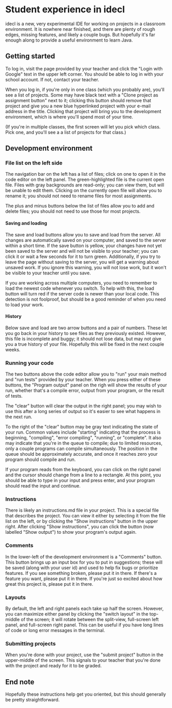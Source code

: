 # Student experience in idecl

idecl is a new, very experimental IDE for working on projects in a classroom environment.  It is nowhere near finished, and there are plenty of rough edges, missing features, and likely a couple bugs.  But hopefully it's far enough along to provide a useful environment to learn Java.

## Getting started

To log in, visit the page provided by your teacher and click the "Login with Google" text in the upper left corner.  You should be able to log in with your school account.  If not, contact your teacher.

When you log in, if you're only in one class (which you probably are), you'll see a list of projects.  Some may have black text with a "Clone project as assignment button" next to it; clicking this button should remove that project and give you a new blue hyperlinked project with your e-mail address in the title.  Clicking that project will bring you to the development environment, which is where you'll spend most of your time.

(If you're in multiple classes, the first screen will let you pick which class.  Pick one, and you'll see a a list of projects for that class.)

## Development environment

### File list on the left side

The navigation bar on the left has a list of files; click on one to open it in the code editor on the left panel.  The green-highlighted file is the current open file.  Files with gray backgrounds are read-only; you can view them, but will be unable to edit them.  Clicking on the currently open file will allow you to rename it; you should not need to rename files for most assignments.

The plus and minus buttons below the list of files allow you to add and delete files; you should not need to use those for most projects.

#### Saving and loading

The save and load buttons allow you to save and load from the server.  All changes are automatically saved on your computer, and saved to the server within a short time.  If the save button is yellow, your changes have not yet been saved to the server and will not be visible to your teacher; you can click it or wait a few seconds for it to turn green.  Additionally, if you try to leave the page without saving to the server, you will get a warning about unsaved work.  If you ignore this warning, you will not lose work, but it won't be visible to your teacher until you save.

If you are working across multiple computers, you need to remember to load the newest code whenever you switch.  To help with this, the load button will turn red if the server code is newer than your local code.  This detection is not foolproof, but should be a good reminder of when you need to load your work.

#### History

Below save and load are two arrow buttons and a pair of numbers.  These let you go back in your history to see files as they previously existed.  However, this file is incomplete and buggy; it should not lose data, but may not give you a true history of your file.  Hopefully this will be fixed in the next couple weeks.

### Running your code

The two buttons above the code editor allow you to "run" your main method and "run tests" provided by your teacher.  When you press either of these buttons, the "Program output" panel on the righ will show the results of your run, whether that's a compile error, output from your program, or the result of tests.

The "clear" button will clear the output in the right panel; you may wish to use this after a long series of output so it's easier to see what happens in the next run.

To the right of the "clear" button may be gray text indicating the state of your run.  Common values include "starting" indicating that the process is beginning, "compiling", "error compiling", "running", or "complete".  It also may indicate that you're in the queue to compile; due to limited resources, only a couple programs can compile simultaneously.  The position in the queue should be approximately accurate, and once it reaches zero your program should compile and run.

If your program reads from the keyboard, you can click on the right panel and the cursor should change from a line to a rectangle.  At this point, you should be able to type in your input and press enter, and your program should read the input and continue.

### Instructions

There is likely an instructions.md file in your project.  This is a special file that describes the project.  You can view it either by selecting it from the file list on the left, or by clicking the "Show instructions" button in the upper right.  After clicking "Show instructions", you can click the button (now labelled "Show output") to show your program's output again.

### Comments

In the lower-left of the development environment is a "Comments" button.  This button brings up an input box for you to put in suggestions; these will be saved (along with your user id) and used to help fix bugs or prioritize features.  If you see something broken, please put it in there.  If there's a feature you want, please put it in there.  If you're just so excited about how great this project is, please put it in there.

### Layouts

By default, the left and right panels each take up half the screen.  However, you can maximize either panel by clicking the "switch layout" in the top-middle of the screen; it will rotate between the split-view, full-screen left panel, and full-screen right panel.  This can be useful if you have long lines of code or long error messages in the terminal.

### Submitting projects

When you're done with your project, use the "submit project" button in the upper-middle of the screen.  This signals to your teacher that you're done with the project and ready for it to be graded.

## End note

Hopefully these instructions help get you oriented, but this should generally be pretty straightforward.
